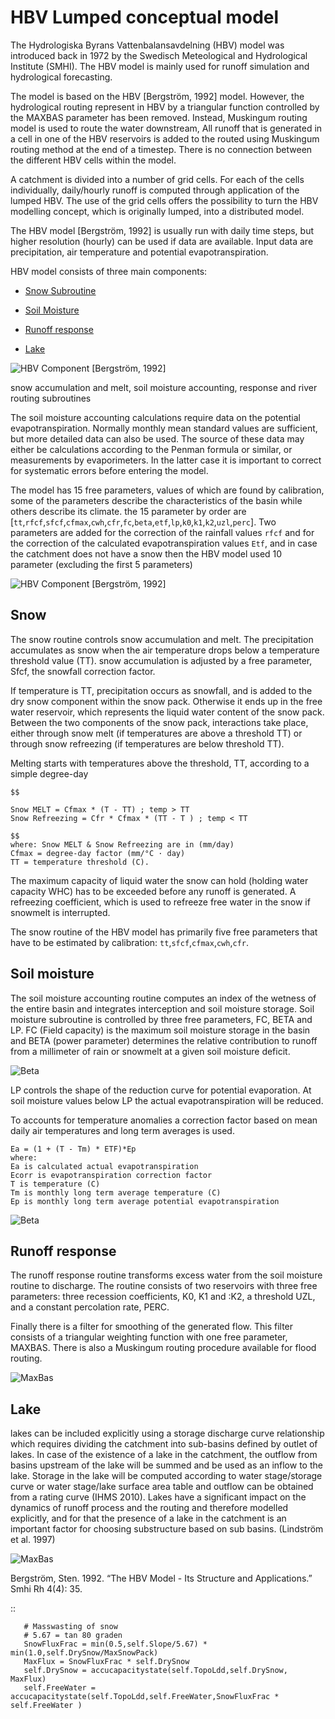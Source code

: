 # HBV Lumped conceptual model

The Hydrologiska Byrans Vattenbalansavdelning (HBV) model was introduced back in 1972 by the Swedisch Meteological and Hydrological Institute (SMHI). The HBV model is mainly used for runoff simulation and hydrological forecasting. 

The model is based on the HBV [Bergström, 1992] model. However, the hydrological routing represent in HBV by a triangular function controlled by the MAXBAS parameter has been removed. Instead, Muskingum routing model is used 
to route the water downstream, All runoff that is generated in a cell in one of the HBV reservoirs is added to the routed using Muskingum routing method at the end of a timestep. There is no connection between the different HBV cells within the model. 

A catchment is divided into a number of grid cells. For each of the cells individually, daily/hourly runoff is computed through application of the lumped HBV. The use of the grid cells offers the possibility to turn the HBV modelling concept, which is originally lumped, into a distributed model.

The HBV model [Bergström, 1992] is usually run with daily time steps, but higher resolution (hourly) can be used if data are available. Input data are precipitation, air temperature and potential evapotranspiration.

HBV model consists of three main components:

- [Snow Subroutine](#snow)

- [Soil Moisture](#Soil_moisture)

- [Runoff response](#runoff-response)

- [Lake](#lake)

![HBV Component](../img/water_cycle.png)
[Bergström, 1992]

snow accumulation and melt, soil moisture accounting, response and river routing subroutines



The soil moisture accounting calculations require data on the potential evapotranspiration. Normally monthly mean standard values are sufficient, but more detailed data can also
be used. The source of these data may either be calculations according to the Penman formula or similar, or measurements by evaporimeters. In the latter case it is important
to correct for systematic errors before entering the model.

The model has 15 free parameters, values of which are found by calibration, some of the parameters describe the characteristics of the basin while others describe its climate.
the 15 parameter by order are [`tt`,`rfcf`,`sfcf`,`cfmax`,`cwh`,`cfr`,`fc`,`beta`,`etf`,`lp`,`k0`,`k1`,`k2`,`uzl`,`perc`]. Two parameters are added for the correction of the rainfall values `rfcf` and for the correction of the calculated evapotranspiration values `Etf`, and in case the catchment does not have a snow then the HBV model used 10 parameter (excluding the first 5 parameters)


![HBV Component](../img/HBV_buckets.png)
[Bergström, 1992]


## Snow
The snow routine controls snow accumulation and melt. The precipitation accumulates as snow when the air temperature drops below a temperature threshold value (TT). snow accumulation is adjusted by a free parameter, Sfcf, the snowfall correction factor.

If temperature is TT, precipitation occurs as snowfall, and is added to the dry snow component within the snow pack. Otherwise it ends up in the free water reservoir, which represents the liquid water content of the snow pack. Between the two components of the snow pack, interactions take place, either through snow melt (if temperatures are above a threshold TT) or through snow refreezing (if temperatures are below threshold TT). 

Melting starts with temperatures above the threshold, TT, according to a simple degree-day

```
$$

Snow MELT = Cfmax * (T - TT) ; temp > TT
Snow Refreezing = Cfr * Cfmax * (TT - T ) ; temp < TT

$$
where: Snow MELT & Snow Refreezing are in (mm/day)
Cfmax = degree-day factor (mm/°C · day)
TT = temperature threshold (C).
```
The maximum capacity of liquid water the snow can hold (holding water capacity WHC) has to be exceeded before any runoff is generated. A refreezing coefficient, which is used to refreeze free water in the snow if snowmelt is interrupted.

The snow routine of the HBV model has primarily five free parameters that have to be estimated by calibration: 
`tt`,`sfcf`,`cfmax`,`cwh`,`cfr`.


## Soil moisture


The soil moisture accounting routine computes an index of the wetness of the entire basin and integrates interception and soil moisture storage. Soil moisture subroutine is controlled by three free parameters, FC, BETA and LP. FC (Field capacity) is the maximum soil moisture storage in the basin and BETA (power parameter) determines the relative contribution to runoff from a millimeter of rain or snowmelt at a given soil moisture deficit. 

![Beta](../img/Beta.png)

LP controls the shape of the reduction curve for potential evaporation. At soil moisture values below LP the actual evapotranspiration will be reduced. 

To accounts for temperature anomalies a correction factor based on mean daily air temperatures and long term averages is used.
```
Ea = (1 + (T - Tm) * ETF)*Ep
where:
Ea is calculated actual evapotranspiration
Ecorr is evapotranspiration correction factor
T is temperature (C)
Tm is monthly long term average temperature (C)
Ep is monthly long term average potential evapotranspiration
```
![Beta](../img/Evapotranspiration.png)

## Runoff response
The runoff response routine transforms excess water from the soil moisture routine to discharge. The routine consists of two reservoirs with three free parameters: three recession coefficients, K0, K1 and :K2, a threshold UZL, and a constant percolation rate, PERC. 

Finally there is a filter for smoothing of the generated flow. This filter consists of a triangular weighting function with one free parameter, MAXBAS. There is also a Muskingum routing procedure available for flood routing.

![MaxBas](../img/maxbas.png)

## Lake

lakes can be included explicitly using a storage discharge curve relationship which requires dividing the catchment into sub-basins defined by outlet of lakes.
In case of the existence of a lake in the catchment, the outflow from basins upstream of the lake will be summed and be used as an inflow to the lake. 
Storage in the lake will be computed according to water stage/storage curve or water stage/lake surface area table and outflow can be obtained from a rating curve (IHMS 2010).
Lakes have a significant impact on the dynamics of runoff process and the routing and therefore modelled explicitly, and for that the presence of a lake in the catchment is an important factor for choosing substructure based on sub basins. (Lindström et al. 1997)

![MaxBas](../img/lake.png)

Bergström, Sten. 1992. “The HBV Model - Its Structure and Applications.” Smhi Rh 4(4): 35.


::

       # Masswasting of snow
       # 5.67 = tan 80 graden
       SnowFluxFrac = min(0.5,self.Slope/5.67) * min(1.0,self.DrySnow/MaxSnowPack)
       MaxFlux = SnowFluxFrac * self.DrySnow
       self.DrySnow = accucapacitystate(self.TopoLdd,self.DrySnow, MaxFlux)
       self.FreeWater = accucapacitystate(self.TopoLdd,self.FreeWater,SnowFluxFrac * self.FreeWater )

